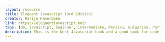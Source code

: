 ```yaml
---
layout: resource
title: Eloquent Javascript (3rd Edition)
creator: Marijn Haverbeke
link: https://eloquentjavascript.net/
tags: [do, javascript, beginner, intermediate, Persian, Bulgarian, Portuguese, Russian, translation]
description: This is the best Javascript book and a good book for code concepts, too. Free online and as PDF. Has translations into several languages. Go forth! -Sarah
---
```

